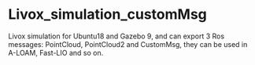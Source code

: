 # Livox_simulation_customMsg
Livox simulation for Ubuntu18 and Gazebo 9, and can export 3 Ros messages: PointCloud, PointCloud2 and CustomMsg, they can be used in A-LOAM, Fast-LIO and so on.
